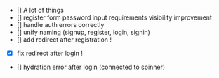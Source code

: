 - [] A lot of things
- [] register form password input requirements visibility improvement
- [] handle auth errors correctly
- [] unify naming (signup, register, login, signin)
- [] add redirect after registration !
- [x] fix redirect after login !
- [] hydration error after login (connected to spinner)
